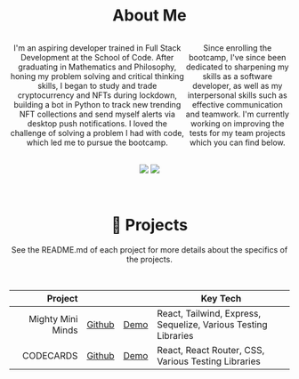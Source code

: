<h1 align="center">About Me </h1>

<div style='display:flex; justify-content:center'>

<div style='display:flex; justify-content:center' align="center">
<p>
I'm an aspiring developer trained in Full Stack Development at the School of Code. After graduating in Mathematics and Philosophy, honing my problem solving and critical thinking skills, I began to study and trade cryptocurrency and NFTs during lockdown, building a bot in Python to track new trending NFT collections and send myself alerts via desktop push notifications. I loved the challenge of solving a problem I had with code, which led me to pursue the bootcamp. 
</p>
<p>
Since enrolling the bootcamp, I've since been dedicated to sharpening my skills as a software developer, as well as my interpersonal skills such as effective communication and teamwork. I'm currently working on improving the tests for my team projects which you can find below. 
</p>
</div>
</div>
<br>

  <div align="center"> 
  <a href = "mailto: jgregory12098@gmail.com"><img src="https://img.shields.io/badge/-Email-%23333?style=for-the-badge&logo=gmail&logoColor=white" target="_blank"></a>
  <a href="https://www.linkedin.com/in/jonathan-gregory-b725a3203/" target="_blank"><img src="https://img.shields.io/badge/-LinkedIn-%230077B5?style=for-the-badge&logo=linkedin&logoColor=white" target="_blank"></a> 
 </div>
<br><br>

<h1 align="center">💼 Projects</h1>
<p align="center">
See the README.md of each project for more details about the specifics of the projects.

</p>
<br>
<div align="center">

|               Project |                                                            |                                                          | Key Tech                 |
| --------------------: | ---------------------------------------------------------- | -------------------------------------------------------- | -------------------- |
|  Mighty Mini Minds | [Github](https://github.com/dlrodev92/migthy_mini_minds) | [Demo](https://wonderful-paletas-0c1299.netlify.app/)         | React, Tailwind, Express, Sequelize, Various Testing Libraries |
| CODECARDS | [Github](https://github.com/Grego12098/bc14_w7_project-frontend-sorcerers-of-code-Johnny) | [Demo](codecards-jg.netlify.app) | React, React Router, CSS, Various Testing Libraries |



